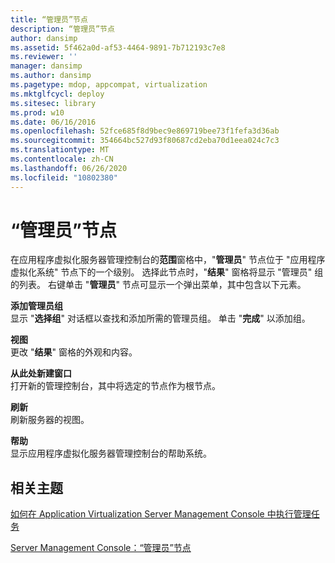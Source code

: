 ```yaml
---
title: “管理员”节点
description: “管理员”节点
author: dansimp
ms.assetid: 5f462a0d-af53-4464-9891-7b712193c7e8
ms.reviewer: ''
manager: dansimp
ms.author: dansimp
ms.pagetype: mdop, appcompat, virtualization
ms.mktglfcycl: deploy
ms.sitesec: library
ms.prod: w10
ms.date: 06/16/2016
ms.openlocfilehash: 52fce685f8d9bec9e869719bee73f1fefa3d36ab
ms.sourcegitcommit: 354664bc527d93f80687cd2eba70d1eea024c7c3
ms.translationtype: MT
ms.contentlocale: zh-CN
ms.lasthandoff: 06/26/2020
ms.locfileid: "10802380"
---
```

# “管理员”节点


在应用程序虚拟化服务器管理控制台的**范围**窗格中，"**管理员**" 节点位于 "应用程序虚拟化系统" 节点下的一个级别。 选择此节点时，"**结果**" 窗格将显示 "管理员" 组的列表。 右键单击 "**管理员**" 节点可显示一个弹出菜单，其中包含以下元素。

<a href="" id="add-administrator-group"></a>**添加管理员组**  
显示 "**选择组**" 对话框以查找和添加所需的管理员组。 单击 "**完成**" 以添加组。

<a href="" id="view"></a>**视图**  
更改 "**结果**" 窗格的外观和内容。

<a href="" id="new-window-from-here"></a>**从此处新建窗口**  
打开新的管理控制台，其中将选定的节点作为根节点。

<a href="" id="refresh"></a>**刷新**  
刷新服务器的视图。

<a href="" id="help"></a>**帮助**  
显示应用程序虚拟化服务器管理控制台的帮助系统。

## 相关主题


[如何在 Application Virtualization Server Management Console 中执行管理任务](how-to-perform-administrative-tasks-in-the-application-virtualization-server-management-console.md)

[Server Management Console：“管理员”节点](server-management-console-administrators-node.md)

 

 





